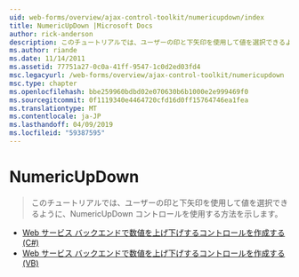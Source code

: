 ```yaml
---
uid: web-forms/overview/ajax-control-toolkit/numericupdown/index
title: NumericUpDown |Microsoft Docs
author: rick-anderson
description: このチュートリアルでは、ユーザーの印と下矢印を使用して値を選択できるように、NumericUpDown コントロールを使用する方法を示します。
ms.author: riande
ms.date: 11/14/2011
ms.assetid: 77751a27-0c0a-41ff-9547-1c0d2ed03fd4
msc.legacyurl: /web-forms/overview/ajax-control-toolkit/numericupdown
msc.type: chapter
ms.openlocfilehash: bbe259960bdbd02e070630b6b1000e2e999469f0
ms.sourcegitcommit: 0f1119340e4464720cfd16d0ff15764746ea1fea
ms.translationtype: MT
ms.contentlocale: ja-JP
ms.lasthandoff: 04/09/2019
ms.locfileid: "59387595"
---
```

# <a name="numericupdown"></a>NumericUpDown

> このチュートリアルでは、ユーザーの印と下矢印を使用して値を選択できるように、NumericUpDown コントロールを使用する方法を示します。


- [Web サービス バックエンドで数値を上げ下げするコントロールを作成する (C#)](creating-a-numeric-up-down-control-with-a-web-service-backend-cs.md)
- [Web サービス バックエンドで数値を上げ下げするコントロールを作成する (VB)](creating-a-numeric-up-down-control-with-a-web-service-backend-vb.md)
